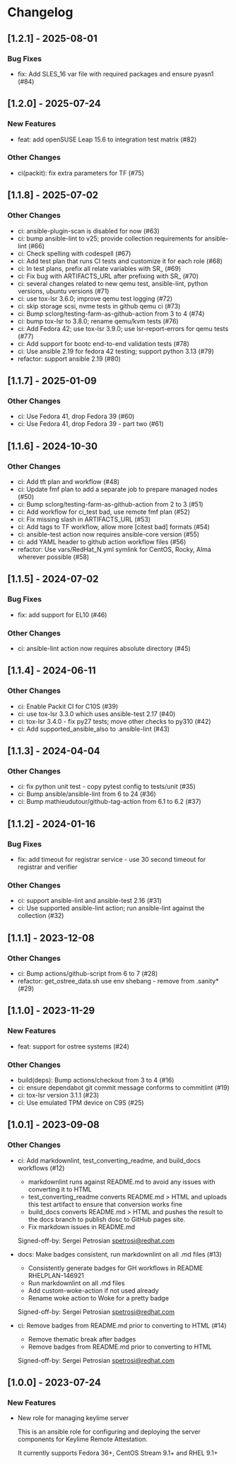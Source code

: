 Changelog
=========

[1.2.1] - 2025-08-01
--------------------

### Bug Fixes

- fix: Add SLES_16 var file with required packages and ensure pyasn1 (#84)

[1.2.0] - 2025-07-24
--------------------

### New Features

- feat: add openSUSE Leap 15.6 to integration test matrix (#82)

### Other Changes

- ci(packit): fix extra parameters for TF (#75)

[1.1.8] - 2025-07-02
--------------------

### Other Changes

- ci: ansible-plugin-scan is disabled for now (#63)
- ci: bump ansible-lint to v25; provide collection requirements for ansible-lint (#66)
- ci: Check spelling with codespell (#67)
- ci: Add test plan that runs CI tests and customize it for each role (#68)
- ci: In test plans, prefix all relate variables with SR_ (#69)
- ci: Fix bug with ARTIFACTS_URL after prefixing with SR_ (#70)
- ci: several changes related to new qemu test, ansible-lint, python versions, ubuntu versions (#71)
- ci: use tox-lsr 3.6.0; improve qemu test logging (#72)
- ci: skip storage scsi, nvme tests in github qemu ci (#73)
- ci: Bump sclorg/testing-farm-as-github-action from 3 to 4 (#74)
- ci: bump tox-lsr to 3.8.0; rename qemu/kvm tests (#76)
- ci: Add Fedora 42; use tox-lsr 3.9.0; use lsr-report-errors for qemu tests (#77)
- ci: Add support for bootc end-to-end validation tests (#78)
- ci: Use ansible 2.19 for fedora 42 testing; support python 3.13 (#79)
- refactor: support ansible 2.19 (#80)

[1.1.7] - 2025-01-09
--------------------

### Other Changes

- ci: Use Fedora 41, drop Fedora 39 (#60)
- ci: Use Fedora 41, drop Fedora 39 - part two (#61)

[1.1.6] - 2024-10-30
--------------------

### Other Changes

- ci: Add tft plan and workflow (#48)
- ci: Update fmf plan to add a separate job to prepare managed nodes (#50)
- ci: Bump sclorg/testing-farm-as-github-action from 2 to 3 (#51)
- ci: Add workflow for ci_test bad, use remote fmf plan (#52)
- ci: Fix missing slash in ARTIFACTS_URL (#53)
- ci: Add tags to TF workflow, allow more [citest bad] formats (#54)
- ci: ansible-test action now requires ansible-core version (#55)
- ci: add YAML header to github action workflow files (#56)
- refactor: Use vars/RedHat_N.yml symlink for CentOS, Rocky, Alma wherever possible (#58)

[1.1.5] - 2024-07-02
--------------------

### Bug Fixes

- fix: add support for EL10 (#46)

### Other Changes

- ci: ansible-lint action now requires absolute directory (#45)

[1.1.4] - 2024-06-11
--------------------

### Other Changes

- ci: Enable Packit CI for C10S (#39)
- ci: use tox-lsr 3.3.0 which uses ansible-test 2.17 (#40)
- ci: tox-lsr 3.4.0 - fix py27 tests; move other checks to py310 (#42)
- ci: Add supported_ansible_also to .ansible-lint (#43)

[1.1.3] - 2024-04-04
--------------------

### Other Changes

- ci: fix python unit test - copy pytest config to tests/unit (#35)
- ci: Bump ansible/ansible-lint from 6 to 24 (#36)
- ci: Bump mathieudutour/github-tag-action from 6.1 to 6.2 (#37)

[1.1.2] - 2024-01-16
--------------------

### Bug Fixes

- fix: add timeout for registrar service - use 30 second timeout for registrar and verifier

### Other Changes

- ci: support ansible-lint and ansible-test 2.16 (#31)
- ci: Use supported ansible-lint action; run ansible-lint against the collection (#32)

[1.1.1] - 2023-12-08
--------------------

### Other Changes

- ci: Bump actions/github-script from 6 to 7 (#28)
- refactor: get_ostree_data.sh use env shebang - remove from .sanity* (#29)

[1.1.0] - 2023-11-29
--------------------

### New Features

- feat: support for ostree systems (#24)

### Other Changes

- build(deps): Bump actions/checkout from 3 to 4 (#16)
- ci: ensure dependabot git commit message conforms to commitlint (#19)
- ci: tox-lsr version 3.1.1 (#23)
- ci: Use emulated TPM device on C9S (#25)

[1.0.1] - 2023-09-08
--------------------

### Other Changes

- ci: Add markdownlint, test_converting_readme, and build_docs workflows (#12)

  - markdownlint runs against README.md to avoid any issues with
    converting it to HTML
  - test_converting_readme converts README.md > HTML and uploads this test
    artifact to ensure that conversion works fine
  - build_docs converts README.md > HTML and pushes the result to the
    docs branch to publish dosc to GitHub pages site.
  - Fix markdown issues in README.md
  
  Signed-off-by: Sergei Petrosian <spetrosi@redhat.com>

- docs: Make badges consistent, run markdownlint on all .md files (#13)

  - Consistently generate badges for GH workflows in README RHELPLAN-146921
  - Run markdownlint on all .md files
  - Add custom-woke-action if not used already
  - Rename woke action to Woke for a pretty badge
  
  Signed-off-by: Sergei Petrosian <spetrosi@redhat.com>

- ci: Remove badges from README.md prior to converting to HTML (#14)

  - Remove thematic break after badges
  - Remove badges from README.md prior to converting to HTML
  
  Signed-off-by: Sergei Petrosian <spetrosi@redhat.com>

[1.0.0] - 2023-07-24
--------------------

### New Features

- New role for managing keylime server

  This is an ansible role for configuring and deploying the server
  components for Keylime Remote Attestation.
  
  It currently supports Fedora 36+, CentOS Stream 9.1+ and RHEL 9.1+
